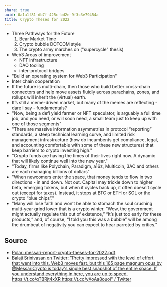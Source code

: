 ```yaml
---
share: true
uuid: 0a1a1f81-db7f-425c-bd2e-9f3c3e79454a
title: Crypto Theses for 2022
---
```

* Three Pathways for the Future
  1. Bear Market Time
  2. Crypto bubble DOTCOM style
  3. The crypto army marches on ("supercycle" thesis)
* Web3 Areas of improvement
  * NFT infrastructure
  * DAO tooling
  * inter-protocol bridges
* "Build an operating system for Web3 Participation"
* Inter chain cooperation
* If the future is multi-chain, then those who build better cross-chain connectors and help move assets fluidly across parachains, zones, and rollups will inherit the (virtual) earth.
* It’s still a meme-driven market, but many of the memes are reflecting - dare I say - fundamentals?
* "Now, being a defi yield farmer or NFT speculator, is arguably a full time job, and you need, or will soon need, a small team just to keep up with one of those segments"
* "There are massive information asymmetries in protocol “reporting” standards, a steep technical learning curve, and limited risk management infrastructure (how do incumbents get compliance, legal, and accounting comfortable with some of these new structures) that keep barriers to crypto investing high."
* "Crypto funds are having the times of their lives right now. A dynamic that will likely continue well into the new year."
* "Today, firms like Polychain, Paradigm, a16z, Multicoin, 3AC and others are each managing billions of dollars"
* "When newcomers enter the space, that money tends to flow in two directions - in and down. Not out. Capital may trickle down to higher beta, emerging tokens, but when it cycles back up, it often doesn’t cycle out (except for taxes). Instead, it stops at BTC or ETH or SOL or the crypto “blue chips”."
* "Many will lose faith and won’t be able to stomach the soul crushing multi-year grind lower that is a crypto winter. “Wow, the government might actually regulate this out of existence,” “It’s just too early for these products,” and, of course, “I told you this was a bubble” will be among the drumbeat of negativity you can expect to hear parroted by critics."

## Source

* [Polar: messari-report-crypto-theses-for-2022.pdf](https://app.getpolarized.io/doc/124TEK19MRagd8GsKBQhNYKSm6eFHQmMLhpH3VdWwau5zFpbH1U)
* [Balaji Srinivasan on Twitter: "Pretty impressed with the level of effort that went into this. Web3 moves fast, but this 165 page magnum opus by @MessariCrypto is today's single best snapshot of the entire space. If you understand everything in here, you are up to speed. https://t.co/qTBRjt4xXR https://t.co/yXoAa8ouoi" / Twitter](https://twitter.com/balajis/status/1470244070253477889)
